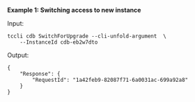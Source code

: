 **Example 1: Switching access to new instance**



Input: 

```
tccli cdb SwitchForUpgrade --cli-unfold-argument  \
    --InstanceId cdb-eb2w7dto
```

Output: 
```
{
    "Response": {
        "RequestId": "1a42feb9-82087f71-6a0031ac-699a92a8"
    }
}
```

